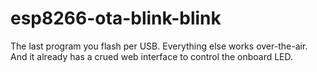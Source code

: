 # esp8266-ota-blink-blink
The last program you flash per USB. Everything else works over-the-air. And it already has a crued web interface to control the onboard LED.
